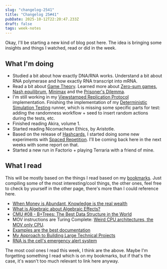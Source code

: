 ```yaml
---
slug: "changelog-2541"
title: "Changelog 25#41"
pubDate: 2025-10-12T22:20:47.233Z
draft: false
tags: week-notes
---
```


Okay, I'll be starting a new kind of blog post here. The idea is bringing some
insights and things I watched, read or did in the week.

## What I'm doing

- Studied a bit about how exactly DNA/RNA works. Understand a bit about RNA polymerase
  and how exactly RNA transcript into mRNA.
- Read a bit about [Game Theory](https://en.wikipedia.org/wiki/Game_theory).
  Learned more about [Zero-sum games](https://en.wikipedia.org/wiki/Zero-sum_game), [Nash equilibrum](https://en.wikipedia.org/wiki/Nash_equilibrium), [Minimax](https://en.wikipedia.org/wiki/Minimax)
  and the [Prisoner's Dilemma](https://en.wikipedia.org/wiki/Prisoner%27s_dilemma).
- I'm still working in my [Viewstamped Replication Protocol](https://github.com/noghartt/viewstamped-replication-rs) implementation.
  Finishing the implementation of my [Deterministic Simulation Testing](https://notes.eatonphil.com/2024-08-20-deterministic-simulation-testing.html) runner,
  which is missing some specific parts for test: adding the randomness workflow + seed to
  insert random actions during the tests, etc.
- Finished reading Akira, volume 1.
- Started reading Nicomachean Ethics, by Aristotle.
- Based on the release of [Hashcards](https://borretti.me/article/hashcards-plain-text-spaced-repetition), I started
  doing some new experiments with [Spaced Repetition](https://en.wikipedia.org/wiki/Spaced_repetition). I'll
  be coming back here in the next weeks with some report on that.
- Started a new run in Factorio + playing Terraria with a friend of mine.

## What I read

This will be mostly based on the things I read based on my [bookmarks](/bookmarks).
Just compiling some of the most interesting/cool things, the other ones, feel free to
check by yourself in the other page, there's more than I could reference here.

- [When Money is Abundant, Knowledge is the real wealth](https://www.lesswrong.com/posts/wEebEiPpEwjYvnyqq/when-money-is-abundant-knowledge-is-the-real-wealth)
- [What is Algebraic about Algebraic Effects?](https://interjectedfuture.com/what-is-algebraic-about-algebraic-effects/)
- [CMU #08 - B+Trees: The Best Data Structure in the World](https://www.youtube.com/watch?v=u7ii_Lvm9rM)
- MOV instructions are Turing Complete: [Weird CPU architectures, the MOV only CPU](https://justanotherelectronicsblog.com/?p=771).
- [Examples are the best documentation](https://rakhim.exotext.com/examples-are-the-best-documentation)
- [My Approach to Building Large Technical Projects](https://mitchellh.com/writing/building-large-technical-projects)
- [RNA is the cell's emergency alert system](https://www.quantamagazine.org/rna-is-the-cells-emergency-alert-system-20250714)

The most cool ones I read this week, I think are the above. Maybe I'm forgetting something I read
which is on my bookmarks, but if that's the case, it's wasn't too much relevant to link here anyway.